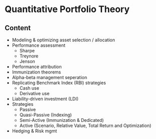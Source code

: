 # Quantitative Portfolio Theory

## Content

* Modeling & optimizing asset selection / allocation
* Performance assessment
  * Sharpe
  * Treynore
  * Jenson
* Performance attribution
* Immunization theorems
* Alpha-beta management seperation
* Replicating Benchmark Index (RBI) strategies
  * Cash use
  * Derivative use
* Liability-driven investment (LDI)
* Strategies
  * Passive
  * Quasi-Passive (Indexing)
  * Semi-Active (Immunization & Dedicated)
  * Active (Scenario, Relative Value, Total Return and Optimization)
* Hedging & Risk mgmt
